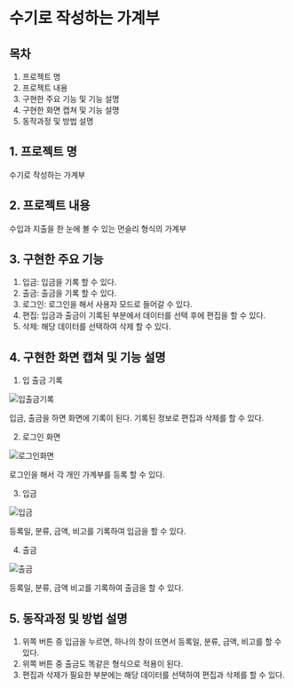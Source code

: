 # 수기로 작성하는 가계부 

## 목차
1. 프로젝트 명
2. 프로젝트 내용
3. 구현한 주요 기능 및 기능 설명
4. 구현한 화면 캡쳐 및 기능 설명
5. 동작과정 및 방법 설명

## 1. 프로젝트 명

수기로 작성하는 가계부

## 2. 프로젝트 내용

수입과 지출을 한 눈에 볼 수 있는 먼슬리 형식의 가계부

## 3. 구현한 주요 기능
1. 입금: 입금을 기록 할 수 있다.
2. 출금: 출금을 기록 할 수 있다.
3. 로그인: 로그인을 해서 사용자 모드로 들어갈 수 있다.
4. 편집: 입금과 출금이 기록된 부분에서 데이터를 선택 후에 편집을 할 수 있다.
5. 삭제: 해당 데이터를 선택하여 삭제 할 수 있다. 

## 4. 구현한 화면 캡쳐 및 기능 설명
1. 입 출금 기록

![입출금기록](https://user-images.githubusercontent.com/72693650/198053853-0ce72992-52d1-4a66-88ce-2e2c85b57cf2.png)

입금, 출금을 하면 화면에 기록이 된다. 기록된 정보로 편집과 삭제를 할 수 있다.

2. 로그인 화면

![로그인화면](https://user-images.githubusercontent.com/72693650/198053789-6f2465ad-38ad-4988-bd21-5d3b65632105.png)

로그인을 해서 각 개인 가계부를 등록 할 수 있다.

3. 입금

![입금](https://user-images.githubusercontent.com/72693650/198053838-5a1f778e-1c99-4708-8e7c-78885054dd5c.png)

등록일, 분류, 금액, 비고를 기록하여 입금을 할 수 있다.

4. 출금

![출금](https://user-images.githubusercontent.com/72693650/198053864-8b11fa49-f878-4040-845a-cdd5e1fc7535.png)

등록일, 분류, 금액 비고를 기록하여 출금을 할 수 있다.

## 5. 동작과정 및 방법 설명
1. 위쪽 버튼 중 입금을 누르면, 하나의 창이 뜨면서 등록일, 분류, 금액, 비고를 할 수 있다.
2. 위쪽 버튼 중 출금도 똑같은 형식으로 적용이 된다.
3. 편집과 삭제가 필요한 부분에는 해당 데이터를 선택하여 편집과 삭제를 할 수 있다.

